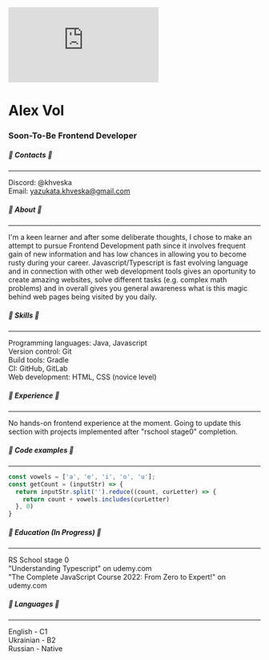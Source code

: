 ![Fox](https://www.chickensmoothie.com/oekaki/image/image.php?id=1769656&size=large&format=auto&rev=1386122047)  
# Alex Vol  
### **Soon-To-Be Frontend Developer**  

##### 🦊 Contacts 🦊

------------
Discord: @khveska\
Email: yazukata.khveska@gmail.com

##### 🦊 About 🦊

------------
I'm a keen learner and after some deliberate thoughts, I chose to make an attempt to pursue Frontend Development path since it involves frequent gain of new information and has low chances in allowing you to become rusty during your career. Javascript/Typescript is fast evolving language and in connection with other web development tools gives an oportunity to create amazing websites, solve different tasks (e.g. complex math problems) and in overall gives you general awareness what is this magic behind web pages being visited by you daily.  

##### 🦊 Skills 🦊

------------
Programming languages: Java, Javascript\
Version control: Git\
Build tools: Gradle\
CI: GitHub, GitLab\
Web development: HTML, CSS (novice level)

##### 🦊 Experience 🦊

------------
No hands-on frontend experience at the moment. Going to update this section with projects implemented after "rschool stage0" completion.

##### 🦊 Code examples 🦊

------------
```js
const vowels = ['a', 'e', 'i', 'o', 'u'];
const getCount = (inputStr) => {
  return inputStr.split('').reduce((count, curLetter) => {
    return count + vowels.includes(curLetter)
  }, 0)
}
```

##### 🦊 Education (In Progress) 🦊

------------
RS School stage 0\
"Understanding Typescript" on udemy.com\
"The Complete JavaScript Course 2022: From Zero to Expert!" on udemy.com

##### 🦊 Languages 🦊

------------
English - C1\
Ukrainian - B2\
Russian - Native